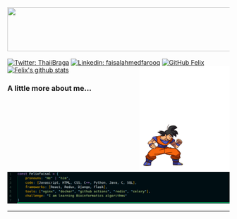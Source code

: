 
<img src="profileheader.gif" width="1640px" height="100px">
  
[![Twitter: ThaiiBraga](https://img.shields.io/twitter/follow/Felixfaisal46?style=social)](https://twitter.com/Felixfaisal46)
[![Linkedin: faisalahmedfarooq](https://img.shields.io/badge/-faisalahmedfarooq-blue?style=flat-square&logo=Linkedin&logoColor=white&link=https://www.linkedin.com/in/faisalahmedfarooq/)](https://www.linkedin.com/in/faisal-ahmed-farooq-6395a0174/)
[![GitHub Felix](https://img.shields.io/github/followers/felixfaisal?label=follow&style=social)](https://github.com/felixfaisal)
<img src="aboutme.gif" width="204px" height="240px" align="right">
[![Felix's github stats](https://github-readme-stats.vercel.app/api?username=felixfaisal&theme=chartreuse-dark&show_icons=true)](https://github.com/felixfaisal/github-readme-stats)
###  A little more about me...  


<img src="felixcode.png">

---

